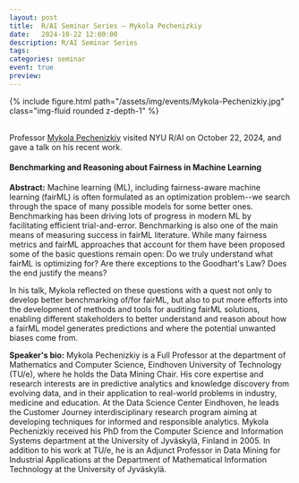 ```yaml
---
layout: post
title:  R/AI Seminar Series – Mykola Pechenizkiy
date:   2024-10-22 12:00:00
description: R/AI Seminar Series
tags: 
categories: seminar 
event: true
preview: 
---
```


<div class="row mt-3">
    <div class="col-sm mt-10 mt-md-0">
        {% include figure.html path="/assets/img/events/Mykola-Pechenizkiy.jpg" class="img-fluid rounded z-depth-1" %}
    </div>
</div>
<br>

Professor <a href="https://mpechen.win.tue.nl/">Mykola Pechenizkiy</a> visited NYU R/AI on October 22, 2024, and gave a talk on his recent work.

#### **Benchmarking and Reasoning about Fairness in Machine Learning**

**Abstract:** Machine learning (ML), including fairness-aware machine learning (fairML) is often formulated as an optimization problem--we search through the space of many possible models for some better ones. Benchmarking has been driving lots of progress in modern ML by facilitating efficient trial-and-error. Benchmarking is also one of the main means of measuring success in fairML literature. While many fairness metrics and fairML approaches that account for them have been proposed some of the basic questions remain open: Do we truly understand what fairML is optimizing for? Are there exceptions to the Goodhart's Law? Does the end justify the means?

In his talk, Mykola reflected on these questions with a quest not only to develop better benchmarking of/for fairML, but also to put more efforts into the development of methods and tools for auditing fairML solutions, enabling different stakeholders to better understand and reason about how a fairML model generates predictions and where the potential unwanted biases come from.

**Speaker's bio:** Mykola Pechenizkiy is a Full Professor at the department of Mathematics and Computer Science, Eindhoven University of Technology (TU/e), where he holds the Data Mining Chair. His core expertise and research interests are in predictive analytics and knowledge discovery from evolving data, and in their application to real-world problems in industry, medicine and education. At the Data Science Center Eindhoven, he leads the Customer Journey interdisciplinary research program aiming at developing techniques for informed and responsible analytics. Mykola Pechenizkiy received his PhD from the Computer Science and Information Systems department at the University of Jyväskylä, Finland in 2005. In addition to his work at TU/e, he is an Adjunct Professor in Data Mining for Industrial Applications at the Department of Mathematical Information Technology at the University of Jyväskylä. 

<br>
<br>
